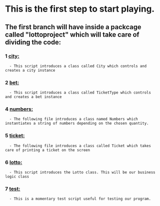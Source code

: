 # This is the first step to start playing.

## The first branch will have inside a packcage called "lottoproject" which will take care of dividing the code:
### 1 [city:](https://github.com/David92p/Lotto-Ticket-Generator/blob/learning-path-1/lottoproject/city.py)
      - This script introduces a class called City which controls and creates a city instance

### 2 [bet:](https://github.com/David92p/Lotto-Ticket-Generator/blob/learning-path-1/lottoproject/bet.py)
      - This script introduces a class called TicketType which controls and creates a bet instance

### 4 [numbers:](https://github.com/David92p/Lotto-Ticket-Generator/blob/learning-path-1/lottoproject/numbers.py)
      - The following file introduces a class named Numbers which instantiates a string of numbers depending on the chosen quantity.
        
### 5 [ticket:](https://github.com/David92p/Lotto-Ticket-Generator/blob/learning-path-1/lottoproject/ticket.py)
      - The following file introduces a class called Ticket which takes care of printing a ticket on the screen

### 6 [lotto:](https://github.com/David92p/Lotto-Ticket-Generator/blob/learning-path-1/lottoproject/lotto.py)
      - This script introduces the Lotto class. This will be our business logic class
         
### 7 [test:](https://github.com/David92p/Lotto-Ticket-Generator/blob/learning-path-1/lottoproject/test.py)
      - This is a momentary test script useful for testing our program.
